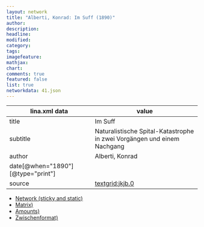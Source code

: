 ```yaml
---
layout: network
title: "Alberti, Konrad: Im Suff (1890)"
author:
description:
headline:
modified:
category:
tags:
imagefeature: 
mathjax: 
chart: 
comments: true
featured: false
list: true
networkdata: 41.json
---
```

lina.xml data  | value
------------- | -------------
title|Im Suff
subtitle|Naturalistische Spital-Katastrophe in zwei Vorgängen und einem Nachgang
author|Alberti, Konrad
date[@when="1890"][@type="print"]|
source|[textgrid:jkjb.0](https://textgridlab.org/1.0/tgcrud-public/rest/textgrid:jkjb.0/data)



* [Network (sticky and static)](/linas/network41)
* [Matrix)](/linas/matrix41)
* [Amounts)](/linas/amount41)
* [Zwischenformat)](/linas/lina41 )
